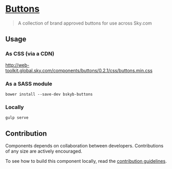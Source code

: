 [Buttons](http://skyglobal.github.io/buttons/) 
========================

> A collection of brand approved buttons for use across Sky.com

## Usage

### As CSS (via a CDN)

http://web-toolkit.global.sky.com/components/buttons/0.2.1/css/buttons.min.css

### As a SASS module

`bower install --save-dev bskyb-buttons`

### Locally

`gulp serve`

## Contribution

Components depends on collaboration between developers. Contributions of any size are actively encouraged.

To see how to build this component locally, read the [contribution guidelines](CONTRIBUTING.md).
